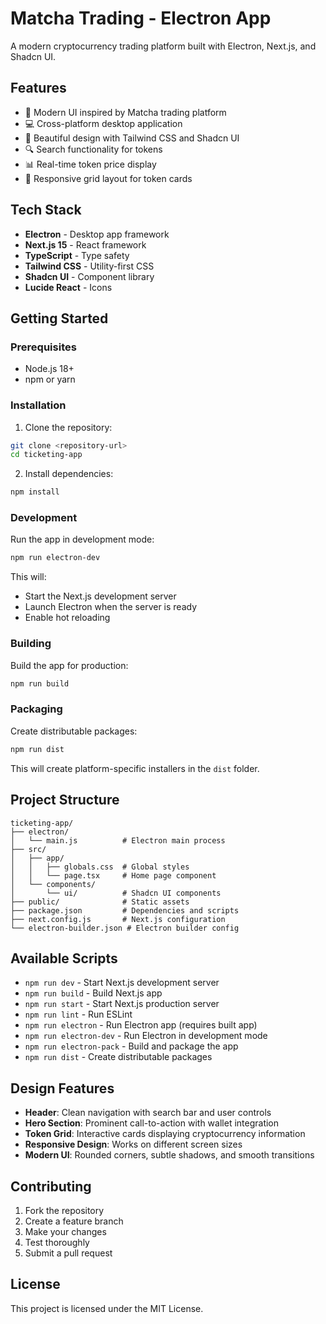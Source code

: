 # Matcha Trading - Electron App

A modern cryptocurrency trading platform built with Electron, Next.js, and Shadcn UI.

## Features

- 🚀 Modern UI inspired by Matcha trading platform
- 💻 Cross-platform desktop application
- 🎨 Beautiful design with Tailwind CSS and Shadcn UI
- 🔍 Search functionality for tokens
- 📊 Real-time token price display
- 🎯 Responsive grid layout for token cards

## Tech Stack

- **Electron** - Desktop app framework
- **Next.js 15** - React framework
- **TypeScript** - Type safety
- **Tailwind CSS** - Utility-first CSS
- **Shadcn UI** - Component library
- **Lucide React** - Icons

## Getting Started

### Prerequisites

- Node.js 18+ 
- npm or yarn

### Installation

1. Clone the repository:
```bash
git clone <repository-url>
cd ticketing-app
```

2. Install dependencies:
```bash
npm install
```

### Development

Run the app in development mode:
```bash
npm run electron-dev
```

This will:
- Start the Next.js development server
- Launch Electron when the server is ready
- Enable hot reloading

### Building

Build the app for production:
```bash
npm run build
```

### Packaging

Create distributable packages:
```bash
npm run dist
```

This will create platform-specific installers in the `dist` folder.

## Project Structure

```
ticketing-app/
├── electron/
│   └── main.js          # Electron main process
├── src/
│   ├── app/
│   │   ├── globals.css  # Global styles
│   │   └── page.tsx     # Home page component
│   └── components/
│       └── ui/          # Shadcn UI components
├── public/              # Static assets
├── package.json         # Dependencies and scripts
├── next.config.js       # Next.js configuration
└── electron-builder.json # Electron builder config
```

## Available Scripts

- `npm run dev` - Start Next.js development server
- `npm run build` - Build Next.js app
- `npm run start` - Start Next.js production server
- `npm run lint` - Run ESLint
- `npm run electron` - Run Electron app (requires built app)
- `npm run electron-dev` - Run Electron in development mode
- `npm run electron-pack` - Build and package the app
- `npm run dist` - Create distributable packages

## Design Features

- **Header**: Clean navigation with search bar and user controls
- **Hero Section**: Prominent call-to-action with wallet integration
- **Token Grid**: Interactive cards displaying cryptocurrency information
- **Responsive Design**: Works on different screen sizes
- **Modern UI**: Rounded corners, subtle shadows, and smooth transitions

## Contributing

1. Fork the repository
2. Create a feature branch
3. Make your changes
4. Test thoroughly
5. Submit a pull request

## License

This project is licensed under the MIT License.
